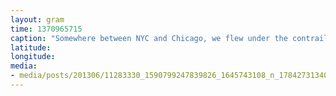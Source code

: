 ```yaml
---
layout: gram
time: 1370965715
caption: "Somewhere between NYC and Chicago, we flew under the contrail of some other plane. Cool and creepy."
latitude: 
longitude: 
media:
- media/posts/201306/11283330_1590799247839826_1645743108_n_17842731340000351.jpg
---
```

